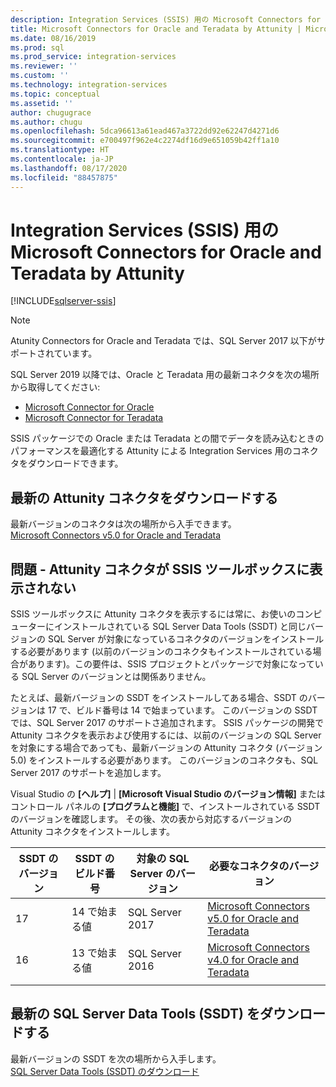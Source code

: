 ```yaml
---
description: Integration Services (SSIS) 用の Microsoft Connectors for Oracle and Teradata by Attunity
title: Microsoft Connectors for Oracle and Teradata by Attunity | Microsoft Docs
ms.date: 08/16/2019
ms.prod: sql
ms.prod_service: integration-services
ms.reviewer: ''
ms.custom: ''
ms.technology: integration-services
ms.topic: conceptual
ms.assetid: ''
author: chugugrace
ms.author: chugu
ms.openlocfilehash: 5dca96613a61ead467a3722dd92e62247d4271d6
ms.sourcegitcommit: e700497f962e4c2274df16d9e651059b42ff1a10
ms.translationtype: HT
ms.contentlocale: ja-JP
ms.lasthandoff: 08/17/2020
ms.locfileid: "88457875"
---
```

# <a name="microsoft-connectors-for-oracle-and-teradata-by-attunity-for-integration-services-ssis"></a>Integration Services (SSIS) 用の Microsoft Connectors for Oracle and Teradata by Attunity

[!INCLUDE[sqlserver-ssis](../includes/applies-to-version/sqlserver-ssis.md)]

> [!NOTE]
> Atunity Connectors for Oracle and Teradata では、SQL Server 2017 以下がサポートされています。
>
> SQL Server 2019 以降では、Oracle と Teradata 用の最新コネクタを次の場所から取得してください:
> - [Microsoft Connector for Oracle](data-flow/oracle-connector.md)
> - [Microsoft Connector for Teradata](data-flow/teradata-connector.md)

SSIS パッケージでの Oracle または Teradata との間でデータを読み込むときのパフォーマンスを最適化する Attunity による Integration Services 用のコネクタをダウンロードできます。

## <a name="download-the-latest-attunity-connectors"></a>最新の Attunity コネクタをダウンロードする

最新バージョンのコネクタは次の場所から入手できます。  
[Microsoft Connectors v5.0 for Oracle and Teradata](https://www.microsoft.com/download/details.aspx?id=55179)

## <a name="issue---the-attunity-connectors-arent-visible-in-the-ssis-toolbox"></a>問題 - Attunity コネクタが SSIS ツールボックスに表示されない

SSIS ツールボックスに Attunity コネクタを表示するには常に、お使いのコンピューターにインストールされている SQL Server Data Tools (SSDT) と同じバージョンの SQL Server が対象になっているコネクタのバージョンをインストールする必要があります  (以前のバージョンのコネクタもインストールされている場合があります)。この要件は、SSIS プロジェクトとパッケージで対象になっている SQL Server のバージョンとは関係ありません。

たとえば、最新バージョンの SSDT をインストールしてある場合、SSDT のバージョンは 17 で、ビルド番号は 14 で始まっています。 このバージョンの SSDT では、SQL Server 2017 のサポートさ追加されます。 SSIS パッケージの開発で Attunity コネクタを表示および使用するには、以前のバージョンの SQL Server を対象にする場合であっても、最新バージョンの Attunity コネクタ (バージョン 5.0) をインストールする必要があります。 このバージョンのコネクタも、SQL Server 2017 のサポートを追加します。

Visual Studio の **[ヘルプ]**  |  **[Microsoft Visual Studio のバージョン情報]** またはコントロール パネルの **[プログラムと機能]** で、インストールされている SSDT のバージョンを確認します。 その後、次の表から対応するバージョンの Attunity コネクタをインストールします。

|SSDT のバージョン|SSDT のビルド番号|対象の SQL Server のバージョン|必要なコネクタのバージョン|
|---------|---------|---------|---------|
|17|14 で始まる値|SQL Server 2017|[Microsoft Connectors v5.0 for Oracle and Teradata](https://www.microsoft.com/download/details.aspx?id=55179)|
|16|13 で始まる値|SQL Server 2016|[Microsoft Connectors v4.0 for Oracle and Teradata](https://www.microsoft.com/download/details.aspx?id=52950)|
||||

## <a name="download-the-latest-sql-server-data-tools-ssdt"></a>最新の SQL Server Data Tools (SSDT) をダウンロードする

最新バージョンの SSDT を次の場所から入手します。  
[SQL Server Data Tools (SSDT) のダウンロード](..//ssdt/download-sql-server-data-tools-ssdt.md)
